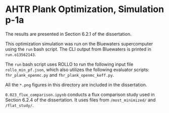 # AHTR Plank Optimization, Simulation p-1a

The results are presented in Section 6.2.1 of the dissertation. 

This optimization simulation was run on the Bluewaters supercomputer using the `run` bash script. 
The CLI output from Bluewaters is printed in `run.o13562143`. 

The `run` bash script uses ROLLO to run the following input file `rollo_min_pf.json`, which also utilizes the following evaluator scripts:  `fhr_plank_openmc.py` and `fhr_plank_openmc_keff.py`.

All the `*.png` figures in this directory are included in the dissertation.  

`0.023_flux_comparison.ipynb` conducts a flux comparison study used in Section 
6.2.4 of the dissertation. It uses files from `/most_minimized/` and 
`/flat_study/`. 